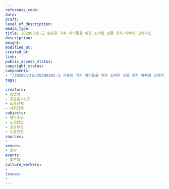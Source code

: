 ```yaml
---
reference_code: 
date: 
draft: 
level_of_description: 
media_type: 
title: 20200305-고 문중원 기수 아이들을 위한 소박한 선물 잔치 아빠와 크레파스
description: 
weight: 
modified_at: 
created_at: 
link: 
public_access_status: 
copyright_status: 
components:
- "/2020년/3월/20200305-고 문중원 기수 아이들을 위한 소박한 선물 잔치 아빠와 크레파스/_CTU2636.jpg"
tags:
- 
creators:
- 총연맹
- 공공운수노조
- 노동단체
- 사회단체
subjects:
- 열사추모
- 노조탄압
- 공공부문
- 노동안전
sources:
- 
venues:
- 꿀잠
events:
- 추모제
culture_workers:
- 
issues:
- 
---
```

